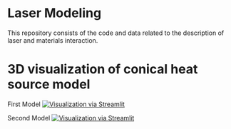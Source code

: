 # Laser Modeling

This repository consists of the code and data related to the description of laser and materials interaction. 


# 3D visualization of conical heat source model

First Model
[![Visualization via Streamlit](https://static.streamlit.io/badges/streamlit_badge_black_white.svg)](https://conical01.streamlit.app/)

Second Model
[![Visualization via Streamlit](https://static.streamlit.io/badges/streamlit_badge_black_white.svg)](https://conical03.streamlit.app/)


